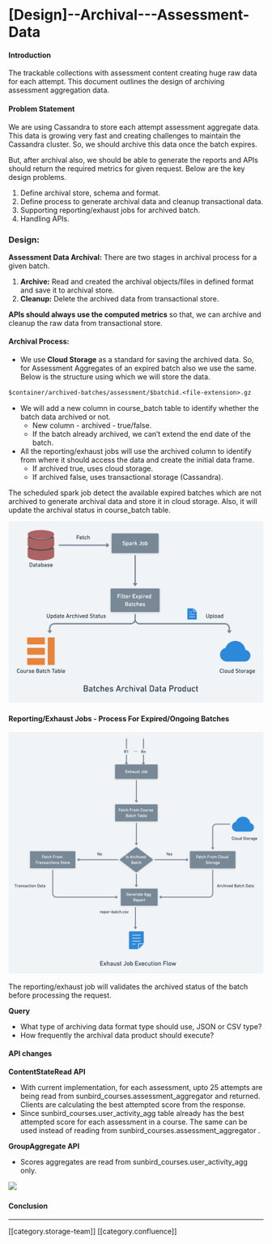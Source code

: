 # \[Design]--Archival---Assessment-Data

#### Introduction

The trackable collections with assessment content creating huge raw data for each attempt. This document outlines the design of archiving assessment aggregation data.

#### Problem Statement

We are using Cassandra to store each attempt assessment aggregate data. This data is growing very fast and creating challenges to maintain the Cassandra cluster. So, we should archive this data once the batch expires.

But, after archival also, we should be able to generate the reports and APIs should return the required metrics for given request. Below are the key design problems.

1. Define archival store, schema and format.
2. Define process to generate archival data and cleanup transactional data.
3. Supporting reporting/exhaust jobs for archived batch.
4. Handling APIs.

### Design:

**Assessment Data Archival:** There are two stages in archival process for a given batch.

1. **Archive:** Read and created the archival objects/files in defined format and save it to archival store.
2. **Cleanup:** Delete the archived data from transactional store.

**APIs should always use the computed metrics** so that, we can archive and cleanup the raw data from transactional store.

#### Archival Process:

* We use **Cloud Storage** as a standard for saving the archived data. So, for Assessment Aggregates of an expired batch also we use the same. Below is the structure using which we will store the data.

```scheme
$container/archived-batches/assessment/$batchid.<file-extension>.gz
```

* We will add a new column in course\_batch table to identify whether the batch data archived or not.
  * New column - archived - true/false.
  * If the batch already archived, we can’t extend the end date of the batch.
* All the reporting/exhaust jobs will use the archived column to identify from where it should access the data and create the initial data frame.
  * If archived true, uses cloud storage.
  * If archived false, uses transactional storage (Cassandra).

The scheduled spark job detect the available expired batches which are not archived to generate archival data and store it in cloud storage. Also, it will update the archival status in course\_batch table.

![](../../../../.gitbook/assets/d29021e7-e1d8-43cf-ade3-f9af532b305e.png)

#### Reporting/Exhaust Jobs - Process For Expired/Ongoing Batches

![](../../../../.gitbook/assets/exhaust-latest.png)

The reporting/exhaust job will validates the archived status of the batch before processing the request.

**Query**

* What type of archiving data format type should use, JSON or CSV type?
* How frequently the archival data product should execute?

#### API changes

**ContentStateRead API**

* With current implementation, for each assessment, upto 25 attempts are being read from sunbird\_courses.assessment\_aggregator and returned. Clients are calculating the best attempted score from the response.
* Since sunbird\_courses.user\_activity\_agg table already has the best attempted score for each assessment in a course. The same can be used instead of reading from sunbird\_courses.assessment\_aggregator .

**GroupAggregate API**

* Scores aggregates are read from sunbird\_courses.user\_activity\_agg only.

![](../../../../.gitbook/assets/Assess\_archival\_API\_changes.png)

#### Conclusion

***

\[\[category.storage-team]] \[\[category.confluence]]
